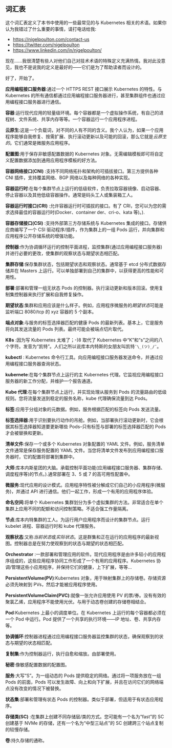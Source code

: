 ## 词汇表

这个词汇表定义了本书中使用的一些最常见的与 Kubernetes 相关的术语。如果你认为我错过了什么重要的事情，请打电话给我:

*   https://nigelpoulton.com/contact-us
*   https://twitter.com/nigelpoulton
*   https://www.linkedin.com/in/nigelpoulton/

现在……我很清楚有些人对他们自己对技术术语的特殊定义充满热情。我对此没意见，我也不是说我的定义是最好的——它们是为了帮助读者而设计的。

好了，开始了。

**应用编程接口服务器**:通过一个 HTTPS REST 接口展示 Kubernetes 的特性。与 Kubernetes 的所有通信都通过应用编程接口服务器进行，甚至集群组件也通过应用编程接口服务器进行通信。

**容器**:运行现代应用的轻量级环境。每个容器都是一个虚拟操作系统，有自己的进程树、文件系统、共享内存等等。一个容器运行一个应用程序进程。

**云原生**:这是一个负载词，对不同的人有不同的含义。我个人认为，如果一个应用程序能够自我修复、按需扩展、执行滚动更新以及可能的回滚，那么它就是*云原生的*。它们通常是微服务应用程序。

**配置图**:用于保存非敏感配置数据的 Kubernetes 对象。无需编辑模板即可将自定义配置数据添加到通用应用程序模板的好方法。

**容器网络接口(CNI)** :支持不同网络拓扑和架构的可插拔接口。第三方提供各种 CNI 插件，支持覆盖网络、BGP 网络以及每种网络的各种实现。

**容器运行时**:在每个集群节点上运行的低级软件，负责拉取容器镜像、启动容器、停止容器以及其他低级容器操作。通常是码头工人或集装箱工人。

**容器运行时接口(CRI)** :允许容器运行时可插拔的接口。有了 CRI，您可以为您的需求选择最佳的容器运行时(Docker、container der、cri-o、kata 等)。).

**容器存储接口(CSI)** :支持外部第三方存储系统与 Kubernetes 集成的接口。存储供应商编写了一个 CSI 驱动程序/插件，作为集群上的一组 Pods 运行，并向集群和应用程序公开存储系统的增强功能。

**控制器**:作为协调循环运行的控制平面进程，监控集群(通过应用编程接口服务器)并进行必要的更改，使集群的观察状态与期望状态相匹配。

**集群存储**:保存集群状态，包括期望状态和观察状态。通常基于 etcd 分布式数据存储并在 Masters 上运行。可以单独部署到自己的集群中，以获得更高的性能和可用性。

**部署**:部署和管理一组无状态 Pods 的控制器。执行滚动更新和版本回滚。使用复制集控制器来执行扩展和自我修复操作。

**期望状态**:集群和应用应该是什么样子。例如，应用程序微服务的*期望状态*可能是监听端口 8080/tcp 的 xyz 容器的 5 个副本。

**端点对象**:与服务的标签选择器匹配的健康 Pods 的最新列表。基本上，它是服务将向其发送流量的 Pods 列表。最终可能会被端点切片取代。

**K8s** :因为写 Kubernetes 太难了；-)8 取代了 Kubernetes 中“K”和“s”之间的八个字符。发音为“凯特”。人们之所以说库本内特斯的女朋友叫凯特`¯\_(ツ)_/¯`。

**kubectl** : Kubernetes 命令行工具。向应用编程接口服务器发送命令，并通过应用编程接口服务器查询状态。

**kubernete**:在每个集群节点上运行的主 Kubernetes 代理。它监视应用编程接口服务器的新工作分配，并维护一个报告通道。

**Kube 代理**:在每个集群节点上运行，并实现处理从服务到 Pods 的流量路由的低级规则。您将流量发送到稳定的服务名称，kube 代理确保流量到达 Pods。

**标签**:应用于分组对象的元数据。例如，服务根据匹配的标签向 Pods 发送流量。

**标签选择器**:用于识别要执行动作的吊舱。例如，当部署执行滚动更新时，它会根据其标签选择器知道要更新哪些 Pods–只有标签与部署的标签选择器匹配的 Pods 才会被替换和更新。

**清单文件**:保存一个或多个 Kubernetes 对象配置的 YAML 文件。例如，服务清单文件通常是保存服务配置的 YAML 文件。当您将清单文件发布到应用编程接口服务器时，它的配置将部署到集群中。

**大师**:库本内斯星团的大脑。承载控制平面功能(应用编程接口服务器、集群存储、调度程序等)的节点。).通常部署在 3、5 或 7 的高可用性配置中。

**微服务**:现代应用的设计模式。应用程序特性被分解成它们自己的小应用程序(微服务)，并通过 API 进行通信。他们一起工作，形成一个有用的应用程序体验。

**命名空间**:将单个 Kubernetes 集群划分为多个虚拟集群的方法。非常适合在单个集群上应用不同的配额和访问控制策略。不适合强工作量隔离。

**节点**:库本内特集群的工人。为运行用户应用程序而设计的集群节点。运行 kubelet 进程、容器运行时和 kube 代理服务。

**观察状态**:又称*当前状态*或*实际状态*。这是群集和正在运行的应用程序的最新视图。控制器总是在努力使观察到的状态与期望的状态相匹配。

**Orchestrator** :一款部署和管理应用的软件。现代应用程序是由许多较小的应用程序组成的，这些应用程序协同工作形成了一个有用的应用程序。Kubernetes 协调/管理这些小应用程序，并保持它们的健康，上下扩展，等等…

**PersistentVolume(PV)**:Kubernetes 对象，用于映射集群上的存储卷。存储资源必须先映射到 PVs，然后才能被应用程序使用。

**PersistentVolumeClaim(PVC)**:就像一张允许应用使用 PV 的票/券。没有有效的聚氯乙烯，应用程序不能使用光伏。与用于动态卷创建的存储卷相结合。

**Pod**:Kubernetes 上最小的调度单位。在 Kubernetes 上运行的每个容器都必须在一个 Pod 中运行。Pod 提供了一个共享的执行环境——IP 地址、卷、共享内存等。

**协调循环**:控制器进程通过应用编程接口服务器监控集群的状态，确保观察到的状态与期望的状态相匹配。

**复制集**:作为控制器运行，执行自愈和缩放。由部署使用。

**秘密**:像敏感配置数据的配置图。

**服务**:大写“S”。为一组动态的 Pods 提供稳定的网络。通过将一项服务放在一组 Pods 的前面，Pods 可以发生故障、向上和向下扩展，并且在访问它们的网络端点没有改变的情况下被替换。

**状态集**:部署和管理有状态 Pods 的控制器。类似于部署，但适用于有状态应用程序。

**存储类(SC)** :在集群上创建不同存储层/类的方式。您可能有一个名为“fast”的 SC 创建基于 NVMe 的存储，还有一个名为“中型三站点”的 SC 创建跨三个站点复制的较慢存储。

**卷**:持久存储的通称。